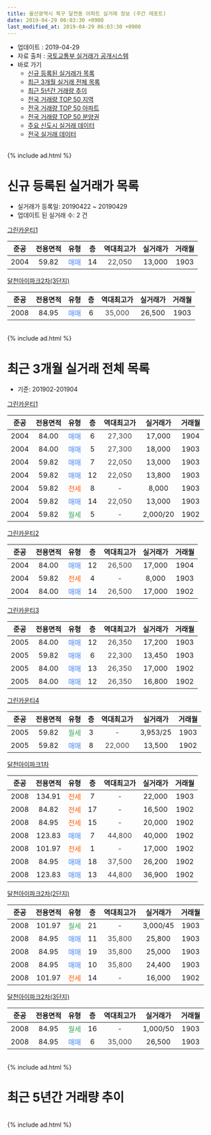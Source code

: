 ```yaml
---
title: 울산광역시 북구 달천동 아파트 실거래 정보 (주간 레포트)
date: 2019-04-29 06:03:30 +0900
last_modified_at: 2019-04-29 06:03:30 +0900
---
```


* 업데이트 : 2019-04-29
* 자료 출처 : [국토교통부 실거래가 공개시스템](http://rt.molit.go.kr)
* 바로 가기
    * [신규 등록된 실거래가 목록](#신규-등록된-실거래가-목록)
    * [최근 3개월 실거래 전체 목록](#최근-3개월-실거래-전체-목록)
    * [최근 5년간 거래량 추이](#최근-5년간-거래량-추이)
    * [전국 거래량 TOP 50 지역](https://inasie.github.io/apt-trade-info/최근-3개월-전국에서-가장-거래가-많이-발생한-지역)
    * [전국 거래량 TOP 50 아파트](https://inasie.github.io/apt-trade-info/최근-3개월-전국에서-가장-거래가-많이-발생한-아파트)
    * [전국 거래량 TOP 50 분양권](https://inasie.github.io/apt-trade-info/최근-3개월-전국에서-가장-거래가-많이-발생한-분양권)
    * [주요 신도시 실거래 데이터](https://inasie.github.io/apt-trade-info/주요-신도시)
    * [전국 실거래 데이터](https://inasie.github.io/apt-trade-info/전국)
<br>
{% include ad.html %}
<br>

# 신규 등록된 실거래가 목록
* 실거래가 등록일: 20190422 ~ 20190429
* 업데이트 된 실거래 수: 2 건


[그린카운티1](https://search.naver.com/search.naver?query=%EC%9A%B8%EC%82%B0%EA%B4%91%EC%97%AD%EC%8B%9C+%EB%B6%81%EA%B5%AC+%EB%8B%AC%EC%B2%9C%EB%8F%99+%EA%B7%B8%EB%A6%B0%EC%B9%B4%EC%9A%B4%ED%8B%B01)

|준공|전용면적|유형|층|역대최고가|실거래가|거래월|
|:---:|:---:|:---:|:---:|:---:|:---:|:---:|
|2004|59.82|<span style="color:#4285f3">매매</span>|14|<span style="color:#444444">22,050</span>|13,000|1903|

[달천아이파크2차(3단지)](https://search.naver.com/search.naver?query=%EC%9A%B8%EC%82%B0%EA%B4%91%EC%97%AD%EC%8B%9C+%EB%B6%81%EA%B5%AC+%EB%8B%AC%EC%B2%9C%EB%8F%99+%EB%8B%AC%EC%B2%9C%EC%95%84%EC%9D%B4%ED%8C%8C%ED%81%AC2%EC%B0%A8%283%EB%8B%A8%EC%A7%80%29)

|준공|전용면적|유형|층|역대최고가|실거래가|거래월|
|:---:|:---:|:---:|:---:|:---:|:---:|:---:|
|2008|84.95|<span style="color:#4285f3">매매</span>|6|<span style="color:#444444">35,000</span>|26,500|1903|


<br>
{% include ad.html %}
<br>

# 최근 3개월 실거래 전체 목록
* 기준: 201902-201904


[그린카운티1](https://search.naver.com/search.naver?query=%EC%9A%B8%EC%82%B0%EA%B4%91%EC%97%AD%EC%8B%9C+%EB%B6%81%EA%B5%AC+%EB%8B%AC%EC%B2%9C%EB%8F%99+%EA%B7%B8%EB%A6%B0%EC%B9%B4%EC%9A%B4%ED%8B%B01)

|준공|전용면적|유형|층|역대최고가|실거래가|거래월|
|:---:|:---:|:---:|:---:|:---:|:---:|:---:|
|2004|84.00|<span style="color:#4285f3">매매</span>|6|<span style="color:#444444">27,300</span>|17,000|1904|
|2004|84.00|<span style="color:#4285f3">매매</span>|5|<span style="color:#444444">27,300</span>|18,000|1903|
|2004|59.82|<span style="color:#4285f3">매매</span>|7|<span style="color:#444444">22,050</span>|13,000|1903|
|2004|59.82|<span style="color:#4285f3">매매</span>|12|<span style="color:#444444">22,050</span>|13,800|1903|
|2004|59.82|<span style="color:#ff5a00">전세</span>|8|<span style="color:#444444">-</span>|8,000|1903|
|2004|59.82|<span style="color:#4285f3">매매</span>|14|<span style="color:#444444">22,050</span>|13,000|1903|
|2004|59.82|<span style="color:#34a853">월세</span>|5|<span style="color:#444444">-</span>|2,000/20|1902|

[그린카운티2](https://search.naver.com/search.naver?query=%EC%9A%B8%EC%82%B0%EA%B4%91%EC%97%AD%EC%8B%9C+%EB%B6%81%EA%B5%AC+%EB%8B%AC%EC%B2%9C%EB%8F%99+%EA%B7%B8%EB%A6%B0%EC%B9%B4%EC%9A%B4%ED%8B%B02)

|준공|전용면적|유형|층|역대최고가|실거래가|거래월|
|:---:|:---:|:---:|:---:|:---:|:---:|:---:|
|2004|84.00|<span style="color:#4285f3">매매</span>|12|<span style="color:#444444">26,500</span>|17,000|1904|
|2004|59.82|<span style="color:#ff5a00">전세</span>|4|<span style="color:#444444">-</span>|8,000|1903|
|2004|84.00|<span style="color:#4285f3">매매</span>|14|<span style="color:#444444">26,500</span>|17,000|1902|

[그린카운티3](https://search.naver.com/search.naver?query=%EC%9A%B8%EC%82%B0%EA%B4%91%EC%97%AD%EC%8B%9C+%EB%B6%81%EA%B5%AC+%EB%8B%AC%EC%B2%9C%EB%8F%99+%EA%B7%B8%EB%A6%B0%EC%B9%B4%EC%9A%B4%ED%8B%B03)

|준공|전용면적|유형|층|역대최고가|실거래가|거래월|
|:---:|:---:|:---:|:---:|:---:|:---:|:---:|
|2005|84.00|<span style="color:#4285f3">매매</span>|12|<span style="color:#444444">26,350</span>|17,200|1903|
|2005|59.82|<span style="color:#4285f3">매매</span>|6|<span style="color:#444444">22,300</span>|13,450|1903|
|2005|84.00|<span style="color:#4285f3">매매</span>|13|<span style="color:#444444">26,350</span>|17,000|1902|
|2005|84.00|<span style="color:#4285f3">매매</span>|12|<span style="color:#444444">26,350</span>|16,800|1902|

[그린카운티4](https://search.naver.com/search.naver?query=%EC%9A%B8%EC%82%B0%EA%B4%91%EC%97%AD%EC%8B%9C+%EB%B6%81%EA%B5%AC+%EB%8B%AC%EC%B2%9C%EB%8F%99+%EA%B7%B8%EB%A6%B0%EC%B9%B4%EC%9A%B4%ED%8B%B04)

|준공|전용면적|유형|층|역대최고가|실거래가|거래월|
|:---:|:---:|:---:|:---:|:---:|:---:|:---:|
|2005|59.82|<span style="color:#34a853">월세</span>|3|<span style="color:#444444">-</span>|3,953/25|1903|
|2005|59.82|<span style="color:#4285f3">매매</span>|8|<span style="color:#444444">22,000</span>|13,500|1902|

[달천아이파크1차](https://search.naver.com/search.naver?query=%EC%9A%B8%EC%82%B0%EA%B4%91%EC%97%AD%EC%8B%9C+%EB%B6%81%EA%B5%AC+%EB%8B%AC%EC%B2%9C%EB%8F%99+%EB%8B%AC%EC%B2%9C%EC%95%84%EC%9D%B4%ED%8C%8C%ED%81%AC1%EC%B0%A8)

|준공|전용면적|유형|층|역대최고가|실거래가|거래월|
|:---:|:---:|:---:|:---:|:---:|:---:|:---:|
|2008|134.91|<span style="color:#ff5a00">전세</span>|7|<span style="color:#444444">-</span>|22,000|1903|
|2008|84.82|<span style="color:#ff5a00">전세</span>|17|<span style="color:#444444">-</span>|16,500|1902|
|2008|84.95|<span style="color:#ff5a00">전세</span>|15|<span style="color:#444444">-</span>|20,000|1902|
|2008|123.83|<span style="color:#4285f3">매매</span>|7|<span style="color:#444444">44,800</span>|40,000|1902|
|2008|101.97|<span style="color:#ff5a00">전세</span>|1|<span style="color:#444444">-</span>|17,000|1902|
|2008|84.95|<span style="color:#4285f3">매매</span>|18|<span style="color:#444444">37,500</span>|26,200|1902|
|2008|123.83|<span style="color:#4285f3">매매</span>|13|<span style="color:#444444">44,800</span>|36,900|1902|

[달천아이파크2차(2단지)](https://search.naver.com/search.naver?query=%EC%9A%B8%EC%82%B0%EA%B4%91%EC%97%AD%EC%8B%9C+%EB%B6%81%EA%B5%AC+%EB%8B%AC%EC%B2%9C%EB%8F%99+%EB%8B%AC%EC%B2%9C%EC%95%84%EC%9D%B4%ED%8C%8C%ED%81%AC2%EC%B0%A8%282%EB%8B%A8%EC%A7%80%29)

|준공|전용면적|유형|층|역대최고가|실거래가|거래월|
|:---:|:---:|:---:|:---:|:---:|:---:|:---:|
|2008|101.97|<span style="color:#34a853">월세</span>|21|<span style="color:#444444">-</span>|3,000/45|1903|
|2008|84.95|<span style="color:#4285f3">매매</span>|11|<span style="color:#444444">35,800</span>|25,800|1903|
|2008|84.95|<span style="color:#4285f3">매매</span>|19|<span style="color:#444444">35,800</span>|25,000|1903|
|2008|84.95|<span style="color:#4285f3">매매</span>|10|<span style="color:#444444">35,800</span>|24,400|1903|
|2008|101.97|<span style="color:#ff5a00">전세</span>|14|<span style="color:#444444">-</span>|16,000|1902|

[달천아이파크2차(3단지)](https://search.naver.com/search.naver?query=%EC%9A%B8%EC%82%B0%EA%B4%91%EC%97%AD%EC%8B%9C+%EB%B6%81%EA%B5%AC+%EB%8B%AC%EC%B2%9C%EB%8F%99+%EB%8B%AC%EC%B2%9C%EC%95%84%EC%9D%B4%ED%8C%8C%ED%81%AC2%EC%B0%A8%283%EB%8B%A8%EC%A7%80%29)

|준공|전용면적|유형|층|역대최고가|실거래가|거래월|
|:---:|:---:|:---:|:---:|:---:|:---:|:---:|
|2008|84.95|<span style="color:#34a853">월세</span>|16|<span style="color:#444444">-</span>|1,000/50|1903|
|2008|84.95|<span style="color:#4285f3">매매</span>|6|<span style="color:#444444">35,000</span>|26,500|1903|


<br>
{% include ad.html %}
<br>

# 최근 5년간 거래량 추이


<div style="width:100%;">
    <canvas id="deal_progress" height="200"></canvas>
</div>

<script>
new Chart(document.getElementById("deal_progress"), {
    type: 'line',
    data: {
        labels: ['201404','201405','201406','201407','201408','201409','201410','201411','201412','201501','201502','201503','201504','201505','201506','201507','201508','201509','201510','201511','201512','201601','201602','201603','201604','201605','201606','201607','201608','201609','201610','201611','201612','201701','201702','201703','201704','201705','201706','201707','201708','201709','201710','201711','201712','201801','201802','201803','201804','201805','201806','201807','201808','201809','201810','201811','201812','201901','201902','201903','201904'],
        datasets: [{
            label: '매매',
            pointRadius: 1,
            data: [31, 29, 35, 32, 24, 28, 35, 35, 16, 26, 16, 31, 25, 20, 17, 17, 16, 10, 20, 24, 20, 8, 9, 8, 10, 6, 6, 6, 8, 10, 12, 11, 6, 5, 9, 9, 6, 9, 5, 4, 9, 6, 9, 4, 6, 8, 4, 4, 8, 4, 7, 5, 3, 4, 3, 7, 3, 7, 7, 10, 2],
            borderColor: "rgba(255, 201, 14, 1)",
            backgroundColor: "rgba(255, 201, 14, 0.5)",
            fill: false,
            lineTension: 0
        },{
            label: '전월세',
            pointRadius: 1,
            data: [8, 11, 8, 13, 9, 10, 7, 10, 12, 7, 8, 6, 8, 7, 3, 4, 8, 10, 6, 6, 6, 8, 16, 7, 5, 10, 10, 9, 7, 3, 8, 11, 11, 9, 10, 8, 8, 7, 4, 4, 9, 4, 8, 8, 8, 9, 9, 4, 5, 6, 6, 6, 8, 11, 14, 10, 9, 8, 5, 6, 0],
            borderColor: "rgba(0, 141, 185, 1)",
            backgroundColor: "rgba(0, 141, 185, 0.5)",
            fill: false,
            lineTension: 0
        }
        ]
    },
    options: {
        responsive: true,
        title: {
            display: false
        },
        tooltips: {
            mode: 'index',
            intersect: false
        },
        hover: {
            mode: 'nearest',
            intersect: true
        },
        scales: {
            xAxes: [{
                display: true,
                scaleLabel: {
                    display: true,
                    labelString: '년/월'
                }
            }],
            yAxes: [{
                display: true,
                ticks: {
                    suggestedMin: 0,
                },
                scaleLabel: {
                    display: true,
                    labelString: '실거래 수'
                }
            }]
        }
    }
});

</script>


<br>
{% include ad.html %}
<br>

